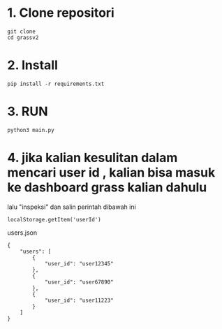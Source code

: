 # 1. Clone repositori
```
git clone
cd grassv2
```
# 2. Install 
```
pip install -r requirements.txt
```
# 3. RUN
```
python3 main.py
```
# 4. jika kalian kesulitan dalam mencari user id , kalian bisa masuk ke dashboard grass kalian dahulu
lalu "inspeksi" dan salin perintah dibawah ini
```
localStorage.getItem('userId')
```

users.json
```
{
    "users": [
        {
            "user_id": "user12345"
        },
        {
            "user_id": "user67890"
        },
        {
            "user_id": "user11223"
        }
    ]
}
```
